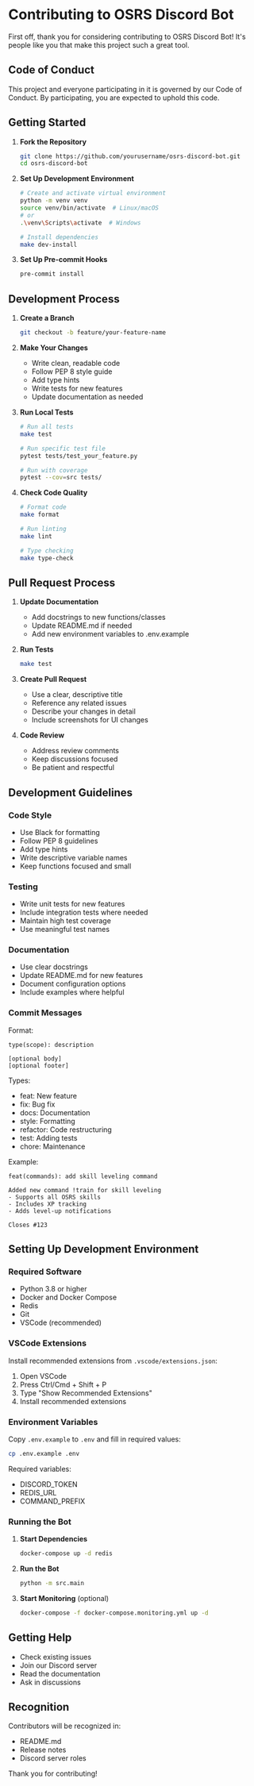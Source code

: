 # Contributing to OSRS Discord Bot

First off, thank you for considering contributing to OSRS Discord Bot! It's people like you that make this project such a great tool.

## Code of Conduct

This project and everyone participating in it is governed by our Code of Conduct. By participating, you are expected to uphold this code.

## Getting Started

1. **Fork the Repository**
   ```bash
   git clone https://github.com/yourusername/osrs-discord-bot.git
   cd osrs-discord-bot
   ```

2. **Set Up Development Environment**
   ```bash
   # Create and activate virtual environment
   python -m venv venv
   source venv/bin/activate  # Linux/macOS
   # or
   .\venv\Scripts\activate  # Windows

   # Install dependencies
   make dev-install
   ```

3. **Set Up Pre-commit Hooks**
   ```bash
   pre-commit install
   ```

## Development Process

1. **Create a Branch**
   ```bash
   git checkout -b feature/your-feature-name
   ```

2. **Make Your Changes**
   - Write clean, readable code
   - Follow PEP 8 style guide
   - Add type hints
   - Write tests for new features
   - Update documentation as needed

3. **Run Local Tests**
   ```bash
   # Run all tests
   make test

   # Run specific test file
   pytest tests/test_your_feature.py

   # Run with coverage
   pytest --cov=src tests/
   ```

4. **Check Code Quality**
   ```bash
   # Format code
   make format

   # Run linting
   make lint

   # Type checking
   make type-check
   ```

## Pull Request Process

1. **Update Documentation**
   - Add docstrings to new functions/classes
   - Update README.md if needed
   - Add new environment variables to .env.example

2. **Run Tests**
   ```bash
   make test
   ```

3. **Create Pull Request**
   - Use a clear, descriptive title
   - Reference any related issues
   - Describe your changes in detail
   - Include screenshots for UI changes

4. **Code Review**
   - Address review comments
   - Keep discussions focused
   - Be patient and respectful

## Development Guidelines

### Code Style

- Use Black for formatting
- Follow PEP 8 guidelines
- Add type hints
- Write descriptive variable names
- Keep functions focused and small

### Testing

- Write unit tests for new features
- Include integration tests where needed
- Maintain high test coverage
- Use meaningful test names

### Documentation

- Use clear docstrings
- Update README.md for new features
- Document configuration options
- Include examples where helpful

### Commit Messages

Format:
```
type(scope): description

[optional body]
[optional footer]
```

Types:
- feat: New feature
- fix: Bug fix
- docs: Documentation
- style: Formatting
- refactor: Code restructuring
- test: Adding tests
- chore: Maintenance

Example:
```
feat(commands): add skill leveling command

Added new command !train for skill leveling
- Supports all OSRS skills
- Includes XP tracking
- Adds level-up notifications

Closes #123
```

## Setting Up Development Environment

### Required Software

- Python 3.8 or higher
- Docker and Docker Compose
- Redis
- Git
- VSCode (recommended)

### VSCode Extensions

Install recommended extensions from `.vscode/extensions.json`:
1. Open VSCode
2. Press Ctrl/Cmd + Shift + P
3. Type "Show Recommended Extensions"
4. Install recommended extensions

### Environment Variables

Copy `.env.example` to `.env` and fill in required values:
```bash
cp .env.example .env
```

Required variables:
- DISCORD_TOKEN
- REDIS_URL
- COMMAND_PREFIX

### Running the Bot

1. **Start Dependencies**
   ```bash
   docker-compose up -d redis
   ```

2. **Run the Bot**
   ```bash
   python -m src.main
   ```

3. **Start Monitoring** (optional)
   ```bash
   docker-compose -f docker-compose.monitoring.yml up -d
   ```

## Getting Help

- Check existing issues
- Join our Discord server
- Read the documentation
- Ask in discussions

## Recognition

Contributors will be recognized in:
- README.md
- Release notes
- Discord server roles

Thank you for contributing!
